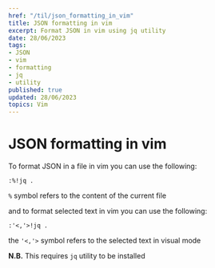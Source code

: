 ```yaml
---
href: "/til/json_formatting_in_vim"
title: JSON formatting in vim
excerpt: Format JSON in vim using jq utility
date: 28/06/2023
tags:
- JSON
- vim
- formatting
- jq
- utility
published: true
updated: 28/06/2023
topics: Vim
---
```


# JSON formatting in vim

To format JSON in a file in vim you can use the following:
```vim
:%!jq .
```
`%` symbol refers to the content of the current file

and to format selected text in vim you can use the following:
```vim
:'<,'>!jq .
```
the `'<,'>` symbol refers to the selected text in visual mode

**N.B.** This requires `jq` utility to be installed
